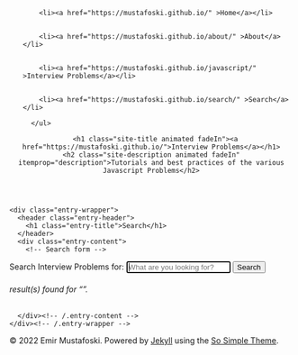 <!doctype html>
<!--[if lt IE 7]><html class="no-js lt-ie9 lt-ie8 lt-ie7" lang="en"> <![endif]-->
<!--[if (IE 7)&!(IEMobile)]><html class="no-js lt-ie9 lt-ie8" lang="en"><![endif]-->
<!--[if (IE 8)&!(IEMobile)]><html class="no-js lt-ie9" lang="en"><![endif]-->
<!--[if gt IE 8]><!--> <html class="no-js" lang="en"><!--<![endif]-->
<head>
<meta charset="utf-8">
<title>Search &#8211; Interview Problems</title>




<!-- Twitter Cards -->
<meta name="twitter:title" content="Search">

<meta name="twitter:site" content="@EmirMustafoski">
<meta name="twitter:creator" content="@EmirMustafoski">

<meta name="twitter:card" content="summary">
<meta name="twitter:image" content="https://mustafoski.github.io/images/">

<!-- Open Graph -->
<meta property="og:locale" content="en_US">
<meta property="og:type" content="article">
<meta property="og:title" content="Search">

<meta property="og:url" content="https://mustafoski.github.io/search/">
<meta property="og:site_name" content="Interview Problems">





<link rel="canonical" href="https://mustafoski.github.io/search/">
<link href="https://mustafoski.github.io/feed.xml" type="application/atom+xml" rel="alternate" title="Interview Problems Feed">

<!-- https://t.co/dKP3o1e -->
<meta name="HandheldFriendly" content="True">
<meta name="MobileOptimized" content="320">
<meta name="viewport" content="width=device-width, initial-scale=1.0">

<!-- For all browsers -->
<link rel="stylesheet" href="https://mustafoski.github.io/assets/css/main.css">
<!-- Webfonts -->
<script src="https://use.edgefonts.net/source-sans-pro:n2,i2,n3,i3,n4,i4,n6,i6,n7,i7,n9,i9;source-code-pro:n4,n7;volkhov.js"></script>

<meta http-equiv="cleartype" content="on">

<!-- HTML5 Shiv and Media Query Support -->
<!--[if lt IE 9]>
  <script src="https://mustafoski.github.io/assets/js/vendor/html5shiv.min.js"></script>
  <script src="https://mustafoski.github.io/assets/js/vendor/respond.min.js"></script>
<![endif]-->

<!-- Modernizr -->
<script src="https://mustafoski.github.io/assets/js/vendor/modernizr-2.7.1.custom.min.js"></script>


<!-- MathJax -->
<script src="https://cdn.mathjax.org/mathjax/latest/MathJax.js?config=TeX-AMS-MML_HTMLorMML"></script>


<!-- Google Analytics -->
<script>
  (function(i,s,o,g,r,a,m){i['GoogleAnalyticsObject']=r;i[r]=i[r]||function(){
  (i[r].q=i[r].q||[]).push(arguments)},i[r].l=1*new Date();a=s.createElement(o),
  m=s.getElementsByTagName(o)[0];a.async=1;a.src=g;m.parentNode.insertBefore(a,m)
  })(window,document,'script','https://www.google-analytics.com/analytics.js','ga');

  ga('create', 'UA-92595236-1', 'auto');
  ga('send', 'pageview');

</script>

<!-- Google AdSense -->
<script async src="//pagead2.googlesyndication.com/pagead/js/adsbygoogle.js"></script>
<script>
  (adsbygoogle = window.adsbygoogle || []).push({
    google_ad_client: "ca-pub-6563694941449137",
    enable_page_level_ads: true
  });
</script>

<!-- Icons -->
<!-- 16x16 -->
<link rel="shortcut icon" href="https://mustafoski.github.io/favicon.ico">
<!-- 32x32 -->
<link rel="shortcut icon" href="https://mustafoski.github.io/favicon.png">
<!-- 57x57 (precomposed) for iPhone 3GS, pre-2011 iPod Touch and older Android devices -->
<link rel="apple-touch-icon-precomposed" href="https://mustafoski.github.io/images/apple-touch-icon-precomposed.png">
<!-- 72x72 (precomposed) for 1st generation iPad, iPad 2 and iPad mini -->
<link rel="apple-touch-icon-precomposed" sizes="72x72" href="https://mustafoski.github.io/images/apple-touch-icon-72x72-precomposed.png">
<!-- 114x114 (precomposed) for iPhone 4, 4S, 5 and post-2011 iPod Touch -->
<link rel="apple-touch-icon-precomposed" sizes="114x114" href="https://mustafoski.github.io/images/apple-touch-icon-114x114-precomposed.png">
<!-- 144x144 (precomposed) for iPad 3rd and 4th generation -->
<link rel="apple-touch-icon-precomposed" sizes="144x144" href="https://mustafoski.github.io/images/apple-touch-icon-144x144-precomposed.png">

</head>

<body id="page">

<div class="navigation-wrapper">
  <nav role="navigation" id="site-nav" class="animated drop">
      <ul>
      
        
        <li><a href="https://mustafoski.github.io/" >Home</a></li>
      
        
        <li><a href="https://mustafoski.github.io/about/" >About</a></li>
      
        
        <li><a href="https://mustafoski.github.io/javascript/" >Interview Problems</a></li>
      
        
        <li><a href="https://mustafoski.github.io/search/" >Search</a></li>
      
      </ul>
  </nav>
</div><!-- /.navigation-wrapper -->

<!--[if lt IE 9]><div class="upgrade"><strong><a href="http://whatbrowser.org/">Your browser is quite old!</strong> Why not upgrade to a different browser to better enjoy this site?</a></div><![endif]-->

<header class="masthead">
  <div class="wrap">
      
      <h1 class="site-title animated fadeIn"><a href="https://mustafoski.github.io/">Interview Problems</a></h1>
    <h2 class="site-description animated fadeIn" itemprop="description">Tutorials and best practices of the various Javascript Problems</h2>
  </div>
</header><!-- /.masthead -->

<div class="js-menu-screen menu-screen"></div>


<div id="main" role="main">
  <article class="entry">
    
    <div class="entry-wrapper">
      <header class="entry-header">
        <h1 class="entry-title">Search</h1>
      </header>
      <div class="entry-content">
        <!-- Search form -->
<form method="get" action="https://mustafoski.github.io/search/" data-search-form="" class="simple-search">
  <label for="q">Search Interview Problems for:</label>
  <input type="search" name="q" id="goog-wm-qt" placeholder="What are you looking for?" data-search-input="" autofocus="" />
  <input type="submit" value="Search" id="goog-wm-sb" />
</form>

<!-- Search results placeholder -->
<h6 data-search-found="">
  <span data-search-found-count=""></span> result(s) found for &ldquo;<span data-search-found-term=""></span>&rdquo;.
</h6>
<ul class="post-list" data-search-results=""></ul>

<!-- Search result template -->
<script type="text/x-template" id="search-result">
  <li><article>
    <a href="##Url##">##Title## <span class="excerpt">##Excerpt##</span></a>
  </article></li>
</script>


      </div><!-- /.entry-content -->
    </div><!-- /.entry-wrapper -->
  </article>
</div><!-- /#main -->

<div class="footer-wrapper">
  <footer role="contentinfo" class="entry-wrapper">
    

<span>&copy; 2022 Emir Mustafoski. Powered by <a href="http://jekyllrb.com" rel="nofollow">Jekyll</a> using the <a href="https://mademistakes.com/work/so-simple-jekyll-theme/" rel="nofollow">So Simple Theme</a>.</span>
<div class="social-icons">
  <a href="https://twitter.com/EmirMustafoski" title="Emir Mustafoski on Twitter" target="_blank"><i class="fa fa-twitter-square fa-2x"></i></a>
  <a href="https://facebook.com/emir.mustafoski" title="Emir Mustafoski on Facebook" target="_blank"><i class="fa fa-facebook-square fa-2x"></i></a>
  
  
  
  <a href="https://instagram.com/emirmustafoski" title="Emir Mustafoski on Instagram" target="_blank"><i class="fa fa-instagram fa-2x"></i></a>
  
  <a href="https://github.com/Mustafoski" title="Emir Mustafoski on Github" target="_blank"><i class="fa fa-github-square fa-2x"></i></a>
  
  
  
  <a href="https://mustafoski.github.io/feed.xml" title="Atom/RSS feed"><i class="fa fa-rss-square fa-2x"></i></a>
</div><!-- /.social-icons -->

  </footer>
</div><!-- /.footer-wrapper -->

<script type="text/javascript">
  var BASE_URL = 'https://mustafoski.github.io';
</script>

<script src="https://ajax.googleapis.com/ajax/libs/jquery/1.9.1/jquery.min.js"></script>
<script>window.jQuery || document.write('<script src="https://mustafoski.github.io/assets/js/vendor/jquery-1.9.1.min.js"><\/script>')</script>
<script src="https://mustafoski.github.io/assets/js/scripts.min.js"></script>






</body>
</html>
